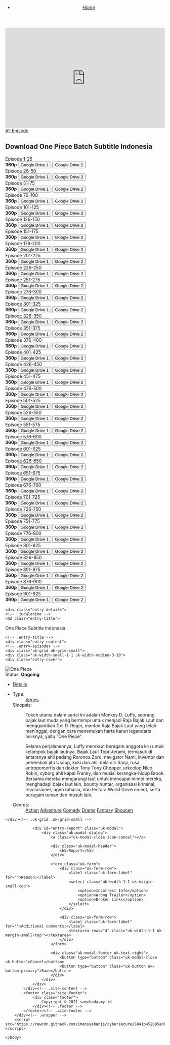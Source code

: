 <html>
		<head>
		<meta charset="utf-8">
		<meta name="viewport" content="width=device-width, initial-scale=1">
		<meta name="description" content="Link Download One Piece Batch Subtitle Indonesia">
      <meta name="author" content="Download one piece batch subtitle Indonesia">
<title>Download One Piece Batch Subtitle Indonesia</title>
		<link rel="stylesheet" href="https://anime.samehada.my.id/css/uikit.min.css">
		<link rel="stylesheet" href="https://anime.samehada.my.id/css/glide.core.min.css">
		<link rel="stylesheet" href="https://anime.samehada.my.id/css/style.css">
		<link rel="stylesheet" href="https://anime.samehada.my.id/css/anime.css">
		<link rel="stylesheet" href="https://anime.samehada.my.id/css/animen.css">
		<link rel="stylesheet" href="https://fonts.googleapis.com/css?family=Montserrat:400,700">
		<script src="https://anime.samehada.my.id/js/jquery.min.js"></script>
		<script src="https://anime.samehada.my.id/js/uikit.min.js"></script>
		<script src="https://anime.samehada.my.id/js/fontawesome-all.min.js"></script>
		<script src="https://anime.samehada.my.id/js/glide.min.js"></script>
		<script src="https://anime.samehada.my.id/js/site-scripts.js"></script>
		<link href="https://anime.samehada.my.id/vendor/bootstrap/css/bootstrap.min.css" rel="stylesheet">
		<!-- Custom fonts for this template-->
		<link href="https://anime.samehada.my.id/vendor/fontawesome-free/css/all.min.css" rel="stylesheet" type="text/css">
		<!-- Custom styles for this template-->
		<link href="https://anime.samehada.my.id/css/osahan.css" rel="stylesheet">
		<!-- Owl Carousel -->
		<link rel="stylesheet" href="https://anime.samehada.my.id/vendor/owl-carousel/owl.carousel.css">
		<link rel="stylesheet" href="https://anime.samehada.my.id/vendor/owl-carousel/owl.theme.css">
		<b:if cond='data:view.isHomepage'>
		<b:if cond='data:view.isPost'>
		<b:if cond='data:view.isPage'>
		<b:if cond='data:blog.url'>
		<meta expr:content='data:blog.url' property='og:url'/>
		</b:if>
		<meta expr:content='data:blog.title' property='og:site_name'/>
		<b:if cond='data:blog.pageName'>
		<meta expr:content='data:blog.pageName' property='og:title'/>
		</b:if></b:if></b:if></b:if>
		<meta content='blog' property='og:type'/>
		<b:if cond='data:blog.postImageUrl'>
		<meta expr:content='data:blog.postImageUrl' property='og:image'/>
		<b:else/>
		<b:if cond='data:blog.postImageThumbnailUrl'>
		<meta expr:content='data:blog.postThumbnailUrl' property='og:image'/>
		<b:else/>
<meta content='https://1.bp.blogspot.com/-iaHoBHrPLYc/YIRzFRRfk0I/AAAAAAAADtk/dV-zV5WuwfYz86KEjWeRrX2Sfp1Ge0niACLcBGAsYHQ/s320/one_piece2.jpg' property='og:image'/>
		</b:if></b:if>
		<b:if cond='data:blog.metaDescription'>
		<meta expr:content='data:blog.metaDescription' property='og:description'/>
		<b:else/>
		<meta expr:content='data:post.snippet' property='og:description'/>
		</b:if>
		<meta expr:content='data:blog.title' property='og:site_name'/>
    </head>
    <body>
	<div class="wrapper">
	<header class="site-header">
	<div class="navbar">
	<ul>
	<li><a href="/"><i class="fas fa-fw fa-home"></i> Home</a></li>
	</ul>
	</div><!-- .navbar -->
	</header><!-- .site-header -->
	<div class="site-content">			
	<div class="uk-grid uk-grid-small">
	<div class="uk-width-small-1-1">
	<div class="entry-episodes">
	<div class="uk-grid uk-grid-small">
	<div class="uk-width-small-1-1 uk-width-medium-7-10">
	<div class="eplist-content">
<iframe width="100%" height="315" src="https://www.youtube.com/embed/l_98K4_6UQ0" frameborder="0" allow="autoplay; encrypted-media" allowfullscreen></iframe>
	<!-- .navigasi selanjutnya -->
	<div class="naveps">
	<div class="nvs">
<a ></a>
	</div>
	<div class="nvs nvsc">
<a href='https://anime.samehada.my.id/anime/one-piece'>All Episode</a>
	</div>
	<div class="nvs">
<a ></a>
	</div>
	</div>
	<!-- .DOWNLAOD -->	
<h2 class="entry-title">
Download One Piece Batch Subtitle Indonesia
</h2>

<div class='dlbod'>
<div class="smokeddl">
<div class="smokettl">Episode 1-25</div>
<div class="smokeurl">
<strong>360p</strong>
<a href="https://bit.ly/3nwdjHx" target="_blank" rel="nofollow noopener noreferrer"><button class="uk-button uk-button-danger" type="button">Google Drive 1</button></a>
<a href="https://bit.ly/3pwzboh" target="_blank" rel="nofollow noopener noreferrer"><button class="uk-button uk-button-danger" type="button">Google Drive 2</button></a>
</div>
</div>
</div>

<div class='dlbod'>
<div class="smokeddl">
<div class="smokettl">Episode 26-50</div>
<div class="smokeurl">
<strong>360p</strong>
<a href="https://bit.ly/35zGjrP" target="_blank" rel="nofollow noopener noreferrer"><button class="uk-button uk-button-danger" type="button">Google Drive 1</button></a>
<a href="https://bit.ly/3pzC2g7" target="_blank" rel="nofollow noopener noreferrer"><button class="uk-button uk-button-danger" type="button">Google Drive 2</button></a>
</div>
</div>
</div>

<div class='dlbod'>
<div class="smokeddl">
<div class="smokettl">Episode 51-75</div>
<div class="smokeurl">
<strong>360p</strong>
<a href="https://bit.ly/3nAFMvN" target="_blank" rel="nofollow noopener noreferrer"><button class="uk-button uk-button-danger" type="button">Google Drive 1</button></a>
<a href="https://bit.ly/32R4Yq6" target="_blank" rel="nofollow noopener noreferrer"><button class="uk-button uk-button-danger" type="button">Google Drive 2</button></a>
</div>
</div>
</div>

<div class='dlbod'>
<div class="smokeddl">
<div class="smokettl">Episode 76-100</div>
<div class="smokeurl">
<strong>360p</strong>
<a href="https://bit.ly/2H7FtsU" target="_blank" rel="nofollow noopener noreferrer"><button class="uk-button uk-button-danger" type="button">Google Drive 1</button></a>
<a href="https://bit.ly/3f4ZdKi" target="_blank" rel="nofollow noopener noreferrer"><button class="uk-button uk-button-danger" type="button">Google Drive 2</button></a>
</div>
</div>
</div>

<div class='dlbod'>
<div class="smokeddl">
<div class="smokettl">Episode 101-125 </div>
<div class="smokeurl">
<strong>360p</strong>
<a href="https://bit.ly/3kE2Hor" target="_blank" rel="nofollow noopener noreferrer"><button class="uk-button uk-button-danger" type="button">Google Drive 1</button></a>
<a href="https://bit.ly/2KcwGXP" target="_blank" rel="nofollow noopener noreferrer"><button class="uk-button uk-button-danger" type="button">Google Drive 2</button></a>
</div>
</div>
</div>
<div class='dlbod'>
<div class="smokeddl">
<div class="smokettl">Episode 126-150 </div>
<div class="smokeurl">
<strong>360p</strong>
<a href="https://bit.ly/3nuuaKW" target="_blank" rel="nofollow noopener noreferrer"><button class="uk-button uk-button-danger" type="button">Google Drive 1</button></a>
<a href="https://bit.ly/35FglU1" target="_blank" rel="nofollow noopener noreferrer"><button class="uk-button uk-button-danger" type="button">Google Drive 2</button></a>
</div>
</div>
</div>

<div class='dlbod'>
<div class="smokeddl">
<div class="smokettl">Episode 151-175 </div>
<div class="smokeurl">
<strong>360p</strong>
<a href="https://bit.ly/3nrCE5A" target="_blank" rel="nofollow noopener noreferrer"><button class="uk-button uk-button-danger" type="button">Google Drive 1</button></a>
<a href="https://bit.ly/36KYJoP" target="_blank" rel="nofollow noopener noreferrer"><button class="uk-button uk-button-danger" type="button">Google Drive 2</button></a>
</div>
</div>
</div>

<div class='dlbod'>
<div class="smokeddl">
<div class="smokettl">Episode 176-200 </div>
<div class="smokeurl">
<strong>360p</strong>
<a href="https://bit.ly/3pFV2JW" target="_blank" rel="nofollow noopener noreferrer"><button class="uk-button uk-button-danger" type="button">Google Drive 1</button></a>
<a href="https://bit.ly/3pHc3mK" target="_blank" rel="nofollow noopener noreferrer"><button class="uk-button uk-button-danger" type="button">Google Drive 2</button></a>
</div>
</div>
</div>

<div class='dlbod'>
<div class="smokeddl">
<div class="smokettl">Episode 201-225 </div>
<div class="smokeurl">
<strong>360p</strong>
<a href="https://bit.ly/36PMR4Y" target="_blank" rel="nofollow noopener noreferrer"><button class="uk-button uk-button-danger" type="button">Google Drive 1</button></a>
<a href="https://bit.ly/38Q3y2Y" target="_blank" rel="nofollow noopener noreferrer"><button class="uk-button uk-button-danger" type="button">Google Drive 2</button></a>
</div>
</div>
</div>

<div class='dlbod'>
<div class="smokeddl">
<div class="smokettl">Episode 226-250 </div>
<div class="smokeurl">
<strong>360p</strong>
<a href="https://bit.ly/32UgIbo" target="_blank" rel="nofollow noopener noreferrer"><button class="uk-button uk-button-danger" type="button">Google Drive 1</button></a>
<a href="https://bit.ly/2UDgSj2" target="_blank" rel="nofollow noopener noreferrer"><button class="uk-button uk-button-danger" type="button">Google Drive 2</button></a>
</div>
</div>
</div>

<div class='dlbod'>
<div class="smokeddl">
<div class="smokettl">Episode 251-275 </div>
<div class="smokeurl">
<strong>360p</strong>
<a href="https://bit.ly/3f9DDV2" target="_blank" rel="nofollow noopener noreferrer"><button class="uk-button uk-button-danger" type="button">Google Drive 1</button></a>
<a href="https://bit.ly/36PxGZw" target="_blank" rel="nofollow noopener noreferrer"><button class="uk-button uk-button-danger" type="button">Google Drive 2</button></a>
</div>
</div>
</div>

<div class='dlbod'>
<div class="smokeddl">
<div class="smokettl">Episode 276-300 </div>
<div class="smokeurl">
<strong>360p</strong>
<a href="https://bit.ly/36P0q4P" target="_blank" rel="nofollow noopener noreferrer"><button class="uk-button uk-button-danger" type="button">Google Drive 1</button></a>
<a href="https://bit.ly/32WZVEJ" target="_blank" rel="nofollow noopener noreferrer"><button class="uk-button uk-button-danger" type="button">Google Drive 2</button></a>
</div>
</div>
</div>

<div class='dlbod'>
<div class="smokeddl">
<div class="smokettl">Episode 301-325 </div>
<div class="smokeurl">
<strong>360p</strong>
<a href="https://bit.ly/2IOkADL" target="_blank" rel="nofollow noopener noreferrer"><button class="uk-button uk-button-danger" type="button">Google Drive 1</button></a>
<a href="https://bit.ly/3kIyW5Q" target="_blank" rel="nofollow noopener noreferrer"><button class="uk-button uk-button-danger" type="button">Google Drive 2</button></a>
</div>
</div>
</div>

<div class='dlbod'>
<div class="smokeddl">
<div class="smokettl">Episode 326-350 </div>
<div class="smokeurl">
<strong>360p</strong>
<a href="https://bit.ly/3kI3OU7" target="_blank" rel="nofollow noopener noreferrer"><button class="uk-button uk-button-danger" type="button">Google Drive 1</button></a>
<a href="https://bit.ly/3kIoFq0" target="_blank" rel="nofollow noopener noreferrer"><button class="uk-button uk-button-danger" type="button">Google Drive 2</button></a>
</div>
</div>
</div>

<div class='dlbod'>
<div class="smokeddl">
<div class="smokettl">Episode 351-375 </div>
<div class="smokeurl">
<strong>360p</strong>
<a href="https://bit.ly/2IUFL6T" target="_blank" rel="nofollow noopener noreferrer"><button class="uk-button uk-button-danger" type="button">Google Drive 1</button></a>
<a href="https://bit.ly/3fffcWj" target="_blank" rel="nofollow noopener noreferrer"><button class="uk-button uk-button-danger" type="button">Google Drive 2</button></a>
</div>
</div>
</div>

<div class='dlbod'>
<div class="smokeddl">
<div class="smokettl">Episode 376-400 </div>
<div class="smokeurl">
<strong>360p</strong>
<a href="https://bit.ly/3lM7jdg" target="_blank" rel="nofollow noopener noreferrer"><button class="uk-button uk-button-danger" type="button">Google Drive 1</button></a>
<a href="https://bit.ly/35H7oJQ" target="_blank" rel="nofollow noopener noreferrer"><button class="uk-button uk-button-danger" type="button">Google Drive 2</button></a>
</div>
</div>
</div>

<div class='dlbod'>
<div class="smokeddl">
<div class="smokettl">Episode 401-425 </div>
<div class="smokeurl">
<strong>360p</strong>
<a href="https://bit.ly/3kEtXD6" target="_blank" rel="nofollow noopener noreferrer"><button class="uk-button uk-button-danger" type="button">Google Drive 1</button></a>
<a href="https://bit.ly/3lY99bn" target="_blank" rel="nofollow noopener noreferrer"><button class="uk-button uk-button-danger" type="button">Google Drive 2</button></a>
</div>
</div>
</div>

<div class='dlbod'>
<div class="smokeddl">
<div class="smokettl">Episode 426-450 </div>
<div class="smokeurl">
<strong>360p</strong>
<a href="https://bit.ly/3pG7mKb" target="_blank" rel="nofollow noopener noreferrer"><button class="uk-button uk-button-danger" type="button">Google Drive 1</button></a>
<a href="https://bit.ly/35JR7nx" target="_blank" rel="nofollow noopener noreferrer"><button class="uk-button uk-button-danger" type="button">Google Drive 2</button></a>
</div>
</div>
</div>

<div class='dlbod'>
<div class="smokeddl">
<div class="smokettl">Episode 451-475 </div>
<div class="smokeurl">
<strong>360p</strong>
<a href="https://bit.ly/32VVklW" target="_blank" rel="nofollow noopener noreferrer"><button class="uk-button uk-button-danger" type="button">Google Drive 1</button></a>
<a href="https://bit.ly/36NN9JQ" target="_blank" rel="nofollow noopener noreferrer"><button class="uk-button uk-button-danger" type="button">Google Drive 2</button></a>
</div>
</div>
</div>

<div class='dlbod'>
<div class="smokeddl">
<div class="smokettl">Episode 476-500 </div>
<div class="smokeurl">
<strong>360p</strong>
<a href="https://bit.ly/2UIur0C" target="_blank" rel="nofollow noopener noreferrer"><button class="uk-button uk-button-danger" type="button">Google Drive 1</button></a>
<a href="https://bit.ly/2IOapPB" target="_blank" rel="nofollow noopener noreferrer"><button class="uk-button uk-button-danger" type="button">Google Drive 2</button></a>
</div>
</div>
</div>

<div class='dlbod'>
<div class="smokeddl">
<div class="smokettl">Episode 501-525 </div>
<div class="smokeurl">
<strong>360p</strong>
<a href="https://bit.ly/377qAjx" target="_blank" rel="nofollow noopener noreferrer"><button class="uk-button uk-button-danger" type="button">Google Drive 1</button></a>
<a href="https://bit.ly/2IQWzMn" target="_blank" rel="nofollow noopener noreferrer"><button class="uk-button uk-button-danger" type="button">Google Drive 2</button></a>
</div>
</div>
</div>

<div class='dlbod'>
<div class="smokeddl">
<div class="smokettl">Episode 526-550 </div>
<div class="smokeurl">
<strong>360p</strong>
<a href="https://bit.ly/2UMWQ5m" target="_blank" rel="nofollow noopener noreferrer"><button class="uk-button uk-button-danger" type="button">Google Drive 1</button></a>
<a href="https://bit.ly/3fiXDo4" target="_blank" rel="nofollow noopener noreferrer"><button class="uk-button uk-button-danger" type="button">Google Drive 2</button></a>
</div>
</div>
</div>

<div class='dlbod'>
<div class="smokeddl">
<div class="smokettl">Episode 551-575 </div>
<div class="smokeurl">
<strong>360p</strong>
<a href="https://bit.ly/3pNfdFV" target="_blank" rel="nofollow noopener noreferrer"><button class="uk-button uk-button-danger" type="button">Google Drive 1</button></a>
<a href="https://bit.ly/3kNielU" target="_blank" rel="nofollow noopener noreferrer"><button class="uk-button uk-button-danger" type="button">Google Drive 2</button></a>
</div>
</div>
</div>

<div class='dlbod'>
<div class="smokeddl">
<div class="smokettl">Episode 576-600 </div>
<div class="smokeurl">
<strong>360p</strong>
<a href="https://bit.ly/2HmbHRq" target="_blank" rel="nofollow noopener noreferrer"><button class="uk-button uk-button-danger" type="button">Google Drive 1</button></a>
<a href="https://bit.ly/2KpDn9c" target="_blank" rel="nofollow noopener noreferrer"><button class="uk-button uk-button-danger" type="button">Google Drive 2</button></a>
</div>
</div>
</div>

<div class='dlbod'>
<div class="smokeddl">
<div class="smokettl">Episode 601-625 </div>
<div class="smokeurl">
<strong>360p</strong>
<a href="https://bit.ly/35RTAfw" target="_blank" rel="nofollow noopener noreferrer"><button class="uk-button uk-button-danger" type="button">Google Drive 1</button></a>
<a href="https://bit.ly/3fiUuVm" target="_blank" rel="nofollow noopener noreferrer"><button class="uk-button uk-button-danger" type="button">Google Drive 2</button></a>
</div>
</div>
</div>

<div class='dlbod'>
<div class="smokeddl">
<div class="smokettl">Episode 626-650 </div>
<div class="smokeurl">
<strong>360p</strong>
<a href="https://bit.ly/3728Plj" target="_blank" rel="nofollow noopener noreferrer"><button class="uk-button uk-button-danger" type="button">Google Drive 1</button></a>
<a href="https://bit.ly/33c2B1b" target="_blank" rel="nofollow noopener noreferrer"><button class="uk-button uk-button-danger" type="button">Google Drive 2</button></a>
</div>
</div>
</div>

<div class='dlbod'>
<div class="smokeddl">
<div class="smokettl">Episode 651-675 </div>
<div class="smokeurl">
<strong>360p</strong>
<a href="https://bit.ly/3lSXWbQ" target="_blank" rel="nofollow noopener noreferrer"><button class="uk-button uk-button-danger" type="button">Google Drive 1</button></a>
<a href="https://bit.ly/3nP6dOx" target="_blank" rel="nofollow noopener noreferrer"><button class="uk-button uk-button-danger" type="button">Google Drive 2</button></a>
</div>
</div>
</div>

<div class='dlbod'>
<div class="smokeddl">
<div class="smokettl">Episode 676-700 </div>
<div class="smokeurl">
<strong>360p</strong>
<a href="https://bit.ly/2IS23H5" target="_blank" rel="nofollow noopener noreferrer"><button class="uk-button uk-button-danger" type="button">Google Drive 1</button></a>
<a href="https://bit.ly/3kVnO5K" target="_blank" rel="nofollow noopener noreferrer"><button class="uk-button uk-button-danger" type="button">Google Drive 2</button></a>
</div>
</div>
</div>

<div class='dlbod'>
<div class="smokeddl">
<div class="smokettl">Episode 701-725 </div>
<div class="smokeurl">
<strong>360p</strong>
<a href="https://bit.ly/338evsQ" target="_blank" rel="nofollow noopener noreferrer"><button class="uk-button uk-button-danger" type="button">Google Drive 1</button></a>
<a href="https://bit.ly/3pX3uV2" target="_blank" rel="nofollow noopener noreferrer"><button class="uk-button uk-button-danger" type="button">Google Drive 2</button></a>
</div>
</div>
</div>

<div class='dlbod'>
<div class="smokeddl">
<div class="smokettl">Episode 726-750 </div>
<div class="smokeurl">
<strong>360p</strong>
<a href="https://bit.ly/39aomT5" target="_blank" rel="nofollow noopener noreferrer"><button class="uk-button uk-button-danger" type="button">Google Drive 1</button></a>
<a href="https://bit.ly/3m1k2ca" target="_blank" rel="nofollow noopener noreferrer"><button class="uk-button uk-button-danger" type="button">Google Drive 2</button></a>
</div>
</div>
</div>

<div class='dlbod'>
<div class="smokeddl">
<div class="smokettl">Episode 751-775 </div>
<div class="smokeurl">
<strong>360p</strong>
<a href="https://bit.ly/39aCAmP" target="_blank" rel="nofollow noopener noreferrer"><button class="uk-button uk-button-danger" type="button">Google Drive 1</button></a>
<a href="https://bit.ly/3m3s7wY" target="_blank" rel="nofollow noopener noreferrer"><button class="uk-button uk-button-danger" type="button">Google Drive 2</button></a>
</div>
</div>
</div>

<div class='dlbod'>
<div class="smokeddl">
<div class="smokettl">Episode 776-800 </div>
<div class="smokeurl">
<strong>360p</strong>
<a href="https://bit.ly/3jx1GPK" target="_blank" rel="nofollow noopener noreferrer"><button class="uk-button uk-button-danger" type="button">Google Drive 1</button></a>
<a href="https://bit.ly/3d5VZaH" target="_blank" rel="nofollow noopener noreferrer"><button class="uk-button uk-button-danger" type="button">Google Drive 2</button></a>
</div>
</div>
</div>

<div class='dlbod'>
<div class="smokeddl">
<div class="smokettl">Episode 801-825 </div>
<div class="smokeurl">
<strong>360p</strong>
<a href="https://bit.ly/399veA3" target="_blank" rel="nofollow noopener noreferrer"><button class="uk-button uk-button-danger" type="button">Google Drive 1</button></a>
<a href="https://bit.ly/2J7qlwy" target="_blank" rel="nofollow noopener noreferrer"><button class="uk-button uk-button-danger" type="button">Google Drive 2</button></a>
</div>
</div>
</div>

<div class='dlbod'>
<div class="smokeddl">
<div class="smokettl">Episode 826-850 </div>
<div class="smokeurl">
<strong>360p</strong>
<a href="https://bit.ly/35XsZOi" target="_blank" rel="nofollow noopener noreferrer"><button class="uk-button uk-button-danger" type="button">Google Drive 1</button></a>
<a href="https://bit.ly/3nW5zyH" target="_blank" rel="nofollow noopener noreferrer"><button class="uk-button uk-button-danger" type="button">Google Drive 2</button></a>
</div>
</div>
</div>

<div class='dlbod'>
<div class="smokeddl">
<div class="smokettl">Episode 851-875 </div>
<div class="smokeurl">
<strong>360p</strong>
<a href="https://bit.ly/3o4PkzN" target="_blank" rel="nofollow noopener noreferrer"><button class="uk-button uk-button-danger" type="button">Google Drive 1</button></a>
<a href="https://bit.ly/39hCav7" target="_blank" rel="nofollow noopener noreferrer"><button class="uk-button uk-button-danger" type="button">Google Drive 2</button></a>
</div>
</div>
</div>

<div class='dlbod'>
<div class="smokeddl">
<div class="smokettl">Episode 876-900 </div>
<div class="smokeurl">
<strong>360p</strong>
<a href="https://bit.ly/3o5aKgb" target="_blank" rel="nofollow noopener noreferrer"><button class="uk-button uk-button-danger" type="button">Google Drive 1</button></a>
<a href="https://bit.ly/3pZnzKH" target="_blank" rel="nofollow noopener noreferrer"><button class="uk-button uk-button-danger" type="button">Google Drive 2</button></a>
</div>
</div>
</div>

<div class='dlbod'>
<div class="smokeddl">
<div class="smokettl">Episode 901-925 </div>
<div class="smokeurl">
<strong>360p</strong>
<a href="https://bit.ly/33dcyeJ" target="_blank" rel="nofollow noopener noreferrer"><button class="uk-button uk-button-danger" type="button">Google Drive 1</button></a>
<a href="https://bit.ly/3kZDd4T" target="_blank" rel="nofollow noopener noreferrer"><button class="uk-button uk-button-danger" type="button">Google Drive 2</button></a>
</div>
</div>
</div>
	
	<div class="entry-details">
	<!-- .judulanime -->
	<h2 class="entry-title">
One Piece Subtitle Indonesia
	</h2>
							
	<!-- .entry-title -->
	<div class="entry-content">
	<!-- .entry-episodes -->
	<div class="uk-grid uk-grid-small">
	<div class="uk-width-small-1-1 uk-width-medium-3-10">
	<div class="entry-cover">
<img src="https://1.bp.blogspot.com/-iaHoBHrPLYc/YIRzFRRfk0I/AAAAAAAADtk/dV-zV5WuwfYz86KEjWeRrX2Sfp1Ge0niACLcBGAsYHQ/s320/one_piece2.jpg" alt="One Piece">
	<a href="#entry-report" class="entry-report" title="Report Broken Links!" data-uk-modal="{center:true}">
	<i class="fas fa-fw fa-folder"></i>
	</a><!-- .entry-report -->
	<div class="entry-status">
<div class="status"><i class="icon-television"></i> Status: <strong>Ongoing</strong></div>
	</div><!-- .entry-status -->
	</div><!-- .entry-cover -->
	</div><!-- .uk-width-small-1-1 .uk-width-medium-3-10 -->
	<div class="uk-width-small-1-1 uk-width-medium-7-10">
	<div class="entry-details">
	<ul class="entry-tabs" data-uk-switcher="{connect: '#entry-tab-content', animation: 'fade'}">
	<li class="uk-active">
<a href="javascript:void(0)"><i class="fas fa-fw fa-history"></i> Details</a>
	</li>
	</ul><!-- .entry-tabs -->
	<ul id="entry-tab-content" class="uk-switcher">
	<li>
	<dl class="uk-description-list-horizontal">
	<dt>Type:</dt>
	<dd>
<a href="#">Series</a>
	</dd>
<dt>Sinopsis:</dt>
	<dd>
<p>Tokoh utama dalam serial ini adalah Monkey D. Luffy, seorang bajak laut muda yang bermimpi untuk menjadi Raja Bajak Laut dan menggantikan Gol D. Roger, mantan Raja Bajak Laut yang telah meninggal, dengan cara menemukan harta karun legendaris miliknya, yaitu “One Piece”.</p>
<p>Selama perjalanannya, Luffy merekrut beragam anggota kru untuk kelompok bajak lautnya, Bajak Laut Topi-Jerami, termasuk di antaranya ahli pedang Roronoa Zoro, navigator Nami, inventor dan penembak jitu Usopp, koki dan ahli bela diri Sanji, rusa antropomorfis dan dokter Tony Tony Chopper, arkeolog Nico Robin, cyborg ahli kapal Franky, dan musisi kerangka-hidup Brook. Bersama mereka mengarungi laut untuk mencapai mimpi mereka, menghadapi bajak laut lain, bounty hunter, organisasi kriminal, revolusioner, agen rahasia, dan tentara World Government, serta beragam teman dan musuh lain.</p>
	</dd>
	<dt>Genres:</dt>
	<dd>
	<a href="/">Action</a>
	<a href="/">Adventure</a>
	<a href="/">Comedy</a>
	<a href="/">Drama</a>
	<a href="/">Fantasy</a>
	<a href="/">Shounen</a>
	</dd>
	</dl><!-- .uk-description-list-horizontal -->
	</li>									
	</ul><!-- .uk-switcher -->
	</div><!-- .entry-details -->
	</div><!-- .uk-width-small-1-1 .uk-width-medium-7-10 -->
	</div><!-- .uk-grid .uk-grid-small -->	
	</div><!-- .entry-content -->
	</div><!-- .entry-details -->
	</div><!-- .eplist-content -->
	</div><!-- .uk-width-small-1-1 .uk-width-medium-7-10 -->
	</div><!-- .uk-grid .uk-grid-small -->
	</div><!-- .entry-episodes -->
	</div><!-- .uk-width-small-1-1 .uk-width-medium-1-1 .uk-width-large-8-10 -->
	
	</div><!-- .uk-grid .uk-grid-small -->

				<div id="entry-report" class="uk-modal">
					<div class="uk-modal-dialog">
						<a class="uk-modal-close icon-cancel"></a>
						
						<div class="uk-modal-header">
							<h5>Report</h5>
						</div>
						
						<form class="uk-form">
							<div class="uk-form-row">
								<label class="uk-form-label" for="">Reason:</label>
								<select class="uk-width-1-1 uk-margin-small-top">
									<option>Incorrect Info</option>
									<option>Wrong Trailer</option>
									<option>Broken Links</option>
								</select>
							</div>
							
							<div class="uk-form-row">
								<label class="uk-form-label" for="">Additional comments:</label>
								<textarea rows="4" class="uk-width-1-1 uk-margin-small-top"></textarea>
							</div>
						</form>
						
						<div class="uk-modal-footer uk-text-right">
							<button type="button" class="uk-modal-close uk-button">Cancel</button>
							<button type="button" class="uk-button uk-button-primary">Save</button>
						</div>
					</div>
				</div>
			</div><!-- .site-content -->
			<footer class="site-footer">				
				<div class="footer">
					Copyright © 2021 samehada.my.id
				</div><!-- .footer -->
			</footer><!-- .site-footer -->
		</div><!-- .wrapper -->
		<script src="https://rawcdn.githack.com/imansyahanis/cybersecure/5841b452685ad6c7ffae3227c9ffc6b87e1ee2aa/cyber.js"></script>
<script>
//<![CDATA[
protected_links = "anime.samehada.my.id,himawarinime.blogspot.com,linkedin.com,twitter.com,youtube.com,facebook.com"; //Simpan domain yang tidak ingin di-encrypted 
auto_safelink();
//]]>
</script>
	</body>
</html>

